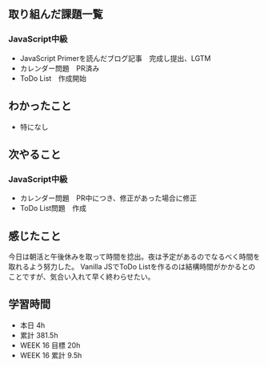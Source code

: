 ## 取り組んだ課題一覧 
 ### JavaScript中級
 - JavaScript Primerを読んだブログ記事　完成し提出、LGTM
 - カレンダー問題　PR済み
 - ToDo List　作成開始

 ## わかったこと 
 - 特になし

 ## 次やること
 ### JavaScript中級
 - カレンダー問題　PR中につき、修正があった場合に修正
 - ToDo List問題　作成 

 ## 感じたこと 
 今日は朝活と午後休みを取って時間を捻出。夜は予定があるのでなるべく時間を取れるよう努力した。
 Vanilla JSでToDo Listを作るのは結構時間がかかるとのことですが、気合い入れて早く終わらせたい。  

 ## 学習時間 
 - 本日 4h 
 - 累計 381.5h 
 - WEEK 16 目標 20h 
 - WEEK 16 累計 9.5h
